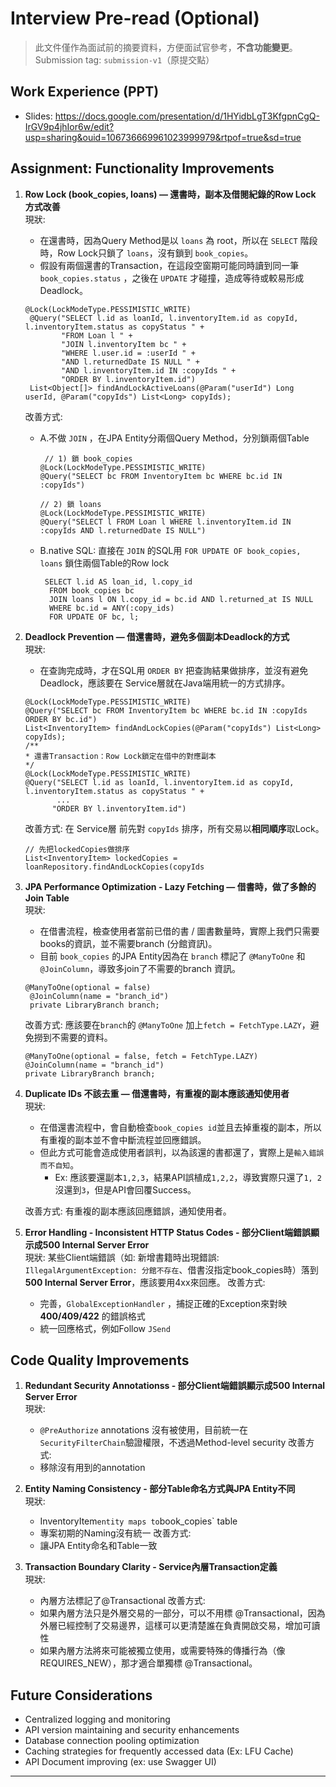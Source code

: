 # Interview Pre-read (Optional)

> 此文件僅作為面試前的摘要資料，方便面試官參考，**不含功能變更**。  
> Submission tag: `submission-v1`（原提交點）

## Work Experience (PPT)
- Slides: https://docs.google.com/presentation/d/1HYidbLgT3KfgpnCgQ-IrGV9p4jhIor6w/edit?usp=sharing&ouid=106736669961023999979&rtpof=true&sd=true

## Assignment: Functionality Improvements
1) **Row Lock (book_copies, loans) — 還書時，副本及借閱紀錄的Row Lock 方式改善**  
   現狀:
    - 在還書時，因為Query Method是以 `loans` 為 root，所以在 `SELECT` 階段時，Row Lock只鎖了 `loans`，沒有鎖到 `book_copies`。
    - 假設有兩個還書的Transaction，在這段空窗期可能同時讀到同一筆 `book_copies.status` ，之後在 `UPDATE` 才碰撞，造成等待或較易形成Deadlock。
   ```
   @Lock(LockModeType.PESSIMISTIC_WRITE)
    @Query("SELECT l.id as loanId, l.inventoryItem.id as copyId, l.inventoryItem.status as copyStatus " +
           "FROM Loan l " +
           "JOIN l.inventoryItem bc " +
           "WHERE l.user.id = :userId " +
           "AND l.returnedDate IS NULL " +
           "AND l.inventoryItem.id IN :copyIds " +
           "ORDER BY l.inventoryItem.id")
    List<Object[]> findAndLockActiveLoans(@Param("userId") Long userId, @Param("copyIds") List<Long> copyIds);
   ```
   改善方式:
    - A.不做 `JOIN` ，在JPA Entity分兩個Query Method，分別鎖兩個Table
       ```
        // 1) 鎖 book_copies
       @Lock(LockModeType.PESSIMISTIC_WRITE)
       @Query("SELECT bc FROM InventoryItem bc WHERE bc.id IN :copyIds")
 
       // 2) 鎖 loans
       @Lock(LockModeType.PESSIMISTIC_WRITE)
       @Query("SELECT l FROM Loan l WHERE l.inventoryItem.id IN :copyIds AND l.returnedDate IS NULL")
       ```
    - B.native SQL: 直接在 `JOIN` 的SQL用 `FOR UPDATE OF book_copies, loans` 鎖住兩個Table的Row lock
       ```
        SELECT l.id AS loan_id, l.copy_id
         FROM book_copies bc
         JOIN loans l ON l.copy_id = bc.id AND l.returned_at IS NULL
         WHERE bc.id = ANY(:copy_ids) 
         FOR UPDATE OF bc, l;
       ```

2) **Deadlock Prevention — 借還書時，避免多個副本Deadlock的方式**  
   現狀:
    - 在查詢完成時，才在SQL用 `ORDER BY` 把查詢結果做排序，並沒有避免Deadlock，應該要在 Service層就在Java端用統一的方式排序。
   ```
   @Lock(LockModeType.PESSIMISTIC_WRITE)
   @Query("SELECT bc FROM InventoryItem bc WHERE bc.id IN :copyIds ORDER BY bc.id")
   List<InventoryItem> findAndLockCopies(@Param("copyIds") List<Long> copyIds);
   /**
   * 還書Transaction：Row Lock鎖定在借中的對應副本
   */
   @Lock(LockModeType.PESSIMISTIC_WRITE)
   @Query("SELECT l.id as loanId, l.inventoryItem.id as copyId, l.inventoryItem.status as copyStatus " +
          ...
         "ORDER BY l.inventoryItem.id")
   ```
   改善方式: 在 Service層 前先對 `copyIds` 排序，所有交易以**相同順序**取Lock。
   ```
   // 先把lockedCopies做排序
   List<InventoryItem> lockedCopies = loanRepository.findAndLockCopies(copyIds
   ```

3) **JPA Performance Optimization - Lazy Fetching — 借書時，做了多餘的Join Table**  
   現狀:
    - 在借書流程，檢查使用者當前已借的書 / 圖書數量時，實際上我們只需要books的資訊，並不需要branch (分館資訊)。
    - 目前 `book_copies` 的JPA Entity因為在 `branch` 標記了 `@ManyToOne` 和 `@JoinColumn`，導致多join了不需要的branch 資訊。
   ```
   @ManyToOne(optional = false)
    @JoinColumn(name = "branch_id")
    private LibraryBranch branch;
   ```
   改善方式: 應該要在`branch`的 `@ManyToOne` 加上`fetch = FetchType.LAZY`，避免撈到不需要的資料。
   ```
   @ManyToOne(optional = false, fetch = FetchType.LAZY)
   @JoinColumn(name = "branch_id")
   private LibraryBranch branch;
   ```       

4) **Duplicate IDs 不該去重 — 借還書時，有重複的副本應該通知使用者**  
   現狀:
    - 在借還書流程中，會自動檢查`book_copies id`並且去掉重複的副本，所以有重複的副本並不會中斷流程並回應錯誤。
    - 但此方式可能會造成使用者誤判，以為該還的書都還了，實際上是`輸入錯誤而不自知`。
        - Ex: 應該要還副本`1,2,3`，結果API誤植成`1,2,2`，導致實際只還了`1, 2`沒還到`3`，但是API會回覆Success。

   改善方式: 有重複的副本應該回應錯誤，通知使用者。



5) **Error Handling - Inconsistent HTTP Status Codes - 部分Client端錯誤顯示成500 Internal Server Error**  
   現狀: 某些Client端錯誤（如: 新增書籍時出現錯誤: `IllegalArgumentException: 分館不存在`、借書沒指定book_copies時）落到 **500 Internal Server Error**，應該要用4xx來回應。
   改善方式:
    - 完善，`GlobalExceptionHandler` ，捕捉正確的Exception來對映 **400/409/422** 的錯誤格式
    - 統一回應格式，例如Follow `JSend`


## Code Quality Improvements

1) **Redundant Security Annotationss - 部分Client端錯誤顯示成500 Internal Server Error**  
   現狀:
    - `@PreAuthorize` annotations 沒有被使用，目前統一在`SecurityFilterChain`驗證權限，不透過Method-level security
      改善方式:
    -  移除沒有用到的annotation

2) **Entity Naming Consistency - 部分Table命名方式與JPA Entity不同**  
   現狀:
    - InventoryItem` entity maps to `book_copies` table
    - 專案初期的Naming沒有統一
      改善方式:
    - 讓JPA Entity命名和Table一致

3) **Transaction Boundary Clarity - Service內層Transaction定義**  
   現狀:
    - 內層方法標記了@Transactional
      改善方式:
    - 如果內層方法只是外層交易的一部分，可以不用標 @Transactional，因為外層已經控制了交易邊界，這樣可以更清楚誰在負責開啟交易，增加可讀性
    - 如果內層方法將來可能被獨立使用，或需要特殊的傳播行為（像 REQUIRES_NEW），那才適合單獨標 @Transactional。


## Future Considerations

- Centralized logging and monitoring
- API version maintaining and security enhancements
- Database connection pooling optimization
- Caching strategies for frequently accessed data (Ex: LFU Cache)
- API Document improving (ex: use Swagger UI)

---
